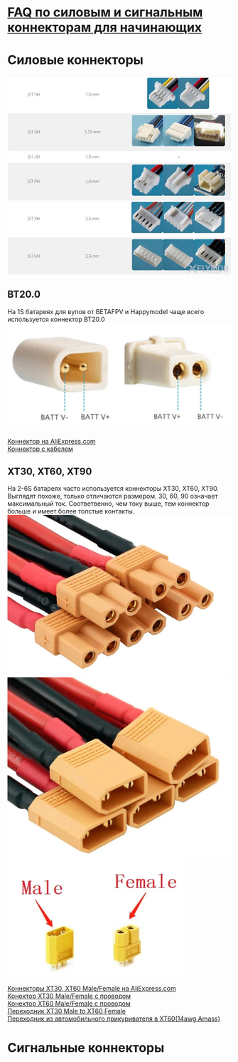 # [FAQ по силовым и сигнальным коннекторам для начинающих](https://flymod.net/txt/power_connector_faq) 

# Силовые коннекторы
![](SignalConnectors.jpg)

## BT20.0
На 1S батареях для вупов от BETAFPV и Happymodel чаще всего используется коннектор BT20.0  
![](BT20.png) 

[Коннектор на AliExpress.com](https://aliexpress.com/item/1005004465425088.html)  
[Коннектор с кабелем](https://aliexpress.com/item/1005004332146747.html)

##  XT30, XT60, XT90
На 2-6S батареях часто используется коннекторы XT30, XT60, XT90. Выглядят похоже, только отличаются размером. 30, 60, 90 означает максимальный ток. Соответвенно, чем току выше, тем коннектор больше и имеет более толстые контакты.
![](XT30_Female.png)  
![](XT30_Male.png)  
![](Male_Female.png) 


[Коннекторы XT30, XT60 Male/Female на AliExpress.com](https://aliexpress.com/item/33061763696.html)  
[Конектор XT30 Male/Female с проводом](https://aliexpress.com/item/4000508049106.html)  
[Конектор XT60 Male/Female с проводом](https://https://aliexpress.com/item/4000303272962.html?)  
[Переходник XT30 Male to XT60 Female](https://aliexpress.com/item/1005006329573000.html)  
[Переходник из автомобильного прикуривателя в XT60(14awg Amass)](https://aliexpress.com/item/4000545689742.html)  

# Сигнальные коннекторы